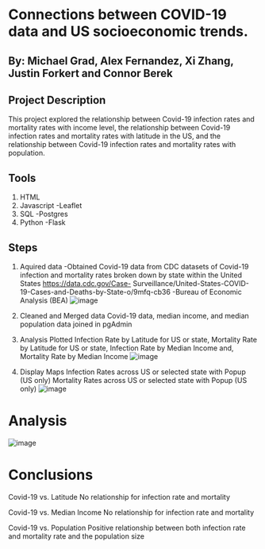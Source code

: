 
# Connections between COVID-19 data and US socioeconomic trends.
## By: Michael Grad, Alex Fernandez, Xi Zhang, Justin Forkert and Connor Berek

## Project Description
This project explored the relationship between Covid-19 infection rates and mortality rates with income level, the
relationship between Covid-19 infection rates and mortality rates with latitude in the US, and the
relationship between Covid-19 infection rates and mortality rates with population.

## Tools 
1. HTML
2. Javascript
   -Leaflet
3. SQL
   -Postgres
5. Python
   -Flask
   
## Steps 
1. Aquired data
   -Obtained Covid-19 data from CDC datasets of Covid-19 infection and mortality rates broken down by state within the United States https://data.cdc.gov/Case-         Surveillance/United-States-COVID-19-Cases-and-Deaths-by-State-o/9mfq-cb36
   -Bureau of Economic Analysis (BEA)
![image](https://user-images.githubusercontent.com/60550835/117165839-d75e2080-ad93-11eb-9474-3e84ae6e04bd.png)
 
3. Cleaned and Merged data
   Covid-19 data, median income, and median population data joined in pgAdmin
4. Analysis
   Plotted Infection Rate by Latitude for US or state, Mortality Rate by Latitude for US or state, Infection Rate by Median Income and,
   Mortality Rate by Median Income
![image](https://user-images.githubusercontent.com/60550835/117167699-7c2d2d80-ad95-11eb-889b-f9bcd499a084.png)

6. Display
Maps
Infection Rates across US or selected state with Popup (US only)
Mortality Rates across US  or selected state with Popup (US only)
![image](https://user-images.githubusercontent.com/60550835/117054520-2cdcf380-ace8-11eb-9e6f-7bb3a9625560.png)

# Analysis
![image](https://user-images.githubusercontent.com/60550835/117140803-cef9eb80-ad7b-11eb-9c73-6e897266569a.png)

# Conclusions
Covid-19 vs. Latitude
                      No relationship for infection rate and mortality

Covid-19 vs. Median Income
No relationship for infection rate and mortality

Covid-19 vs. Population
Positive relationship between both infection rate and mortality rate and the population size
